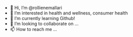 - 👋 Hi, I’m @rollienemallari
- 👀 I’m interested in health and wellness, consumer health
- 🌱 I’m currently learning Github!
- 💞️ I’m looking to collaborate on ...
- 📫 How to reach me ...

<!---
rollienemallari/rollienemallari is a ✨ special ✨ repository because its `README.md` (this file) appears on your GitHub profile.
You can click the Preview link to take a look at your changes.
--->
